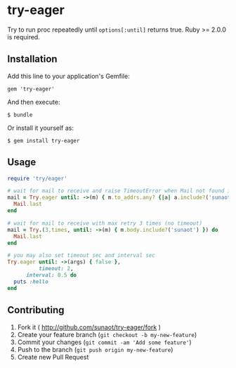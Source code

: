# try-eager

Try to run proc repeatedly until `options[:until]` returns true. Ruby >= 2.0.0 is required.

## Installation

Add this line to your application's Gemfile:

    gem 'try-eager'

And then execute:

    $ bundle

Or install it yourself as:

    $ gem install try-eager

## Usage

```ruby
require 'try/eager'

# wait for mail to receive and raise TimeoutError when Mail not found in 10 seconds
mail = Try.eager until: ->(m) { m.to_addrs.any? {|a| a.include?('sunaot') } do
  Mail.last
end

# wait for mail to receive with max retry 3 times (no timeout)
mail = Try.(3.times, until: ->(m) { m.body.include?('sunaot') }) do
  Mail.last
end

# you may also set timeout sec and interval sec
Try.eager until: ->(args) { false },
          timeout: 2,
	  interval: 0.5 do
  puts :hello
end
```

## Contributing

1. Fork it ( http://github.com/sunaot/try-eager/fork )
2. Create your feature branch (`git checkout -b my-new-feature`)
3. Commit your changes (`git commit -am 'Add some feature'`)
4. Push to the branch (`git push origin my-new-feature`)
5. Create new Pull Request
